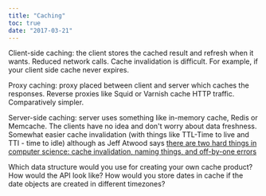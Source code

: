```yaml
---
title: "Caching"
toc: true
date: "2017-03-21"
---
```


Client-side caching: the client stores the cached result and refresh when it wants. Reduced network calls. Cache invalidation is difficult. For example, if your client side cache never expires.

Proxy caching: proxy placed between client and server which caches the responses. Reverse proxies like Squid or Varnish cache HTTP traffic. Comparatively simpler.

Server-side caching: server uses something like in-memory cache, Redis or Memcache. The clients have no idea and don't worry about data freshness. Somewhat easier cache invalidation (with things like TTL-Time to live and TTI - time to idle) although as Jeff Atwood says [there are two hard things in computer science: cache invalidation, naming things, and off-by-one errors](https://twitter.com/codinghorror/status/506010907021828096)

Which data structure would you use for creating your own cache product? How would the API look like? How would you store dates in cache if the date objects are created in different timezones?
